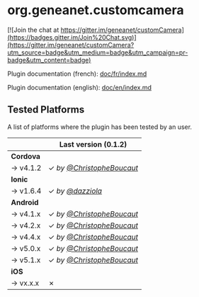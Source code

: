 # org.geneanet.customcamera

[![Join the chat at https://gitter.im/geneanet/customCamera](https://badges.gitter.im/Join%20Chat.svg)](https://gitter.im/geneanet/customCamera?utm_source=badge&utm_medium=badge&utm_campaign=pr-badge&utm_content=badge)

Plugin documentation (french): [doc/fr/index.md](doc/fr/index.md)

Plugin documentation (english): [doc/en/index.md](doc/en/index.md)

## Tested Platforms

A list of platforms where the plugin has been tested by an user.

| | **Last version (0.1.2)**|
| ------------- | ----------- |
| **Cordova** ||
| → v4.1.2 | ✓ _by [@ChristopheBoucaut](https://github.com/ChristopheBoucaut)_ |
| **Ionic** ||
| → v1.6.4 | ✓ _by [@dazziola](https://github.com/dazziola)_ |
| **Android** ||
| → v4.1.x | ✓ _by [@ChristopheBoucaut](https://github.com/ChristopheBoucaut)_ |
| → v4.2.x | ✓ _by [@ChristopheBoucaut](https://github.com/ChristopheBoucaut)_ |
| → v4.4.x | ✓ _by [@ChristopheBoucaut](https://github.com/ChristopheBoucaut)_ |
| → v5.0.x | ✓ _by [@ChristopheBoucaut](https://github.com/ChristopheBoucaut)_ |
| → v5.1.x | ✓ _by [@ChristopheBoucaut](https://github.com/ChristopheBoucaut)_ |
| **iOS** ||
| → vx.x.x | ✗ |
